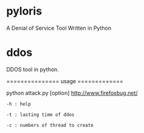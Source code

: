 # pyloris
A Denial of Service Tool Written in Python


ddos
====

DDOS tool in python.

=============== usage =============

python attack.py [option] http://www.firefoxbug.net/

    -h : help

    -t : lasting time of ddos

    -c : numbers of thread to create
